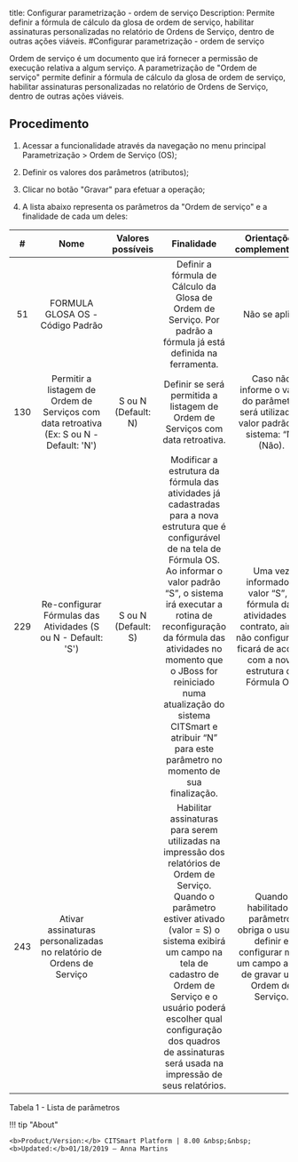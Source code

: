 title: Configurar parametrização - ordem de serviço
Description: Permite definir a fórmula de cálculo da glosa de ordem de serviço, habilitar assinaturas personalizadas no relatório de Ordens de Serviço, dentro de outras ações viáveis.
#Configurar parametrização - ordem de serviço

Ordem de serviço é um documento que irá fornecer a permissão de execução
relativa a algum serviço. A parametrização de "Ordem de serviço" permite definir
a fórmula de cálculo da glosa de ordem de serviço, habilitar assinaturas
personalizadas no relatório de Ordens de Serviço, dentro de outras ações
viáveis.

Procedimento
----------------

1.  Acessar a funcionalidade através da navegação no menu principal
    Parametrização \> Ordem de Serviço (OS);

2.  Definir os valores dos parâmetros (atributos);

3.  Clicar no botão "Gravar" para efetuar a operação;

4.  A lista abaixo representa os parâmetros da "Ordem de serviço" e a finalidade
    de cada um deles:

|  #  |                                           Nome                                           |  Valores possíveis  |                                                                                                                                                                                         Finalidade                                                                                                                                                                                         |                                                            Orientações complementares                                                            |
|:---:|:----------------------------------------------------------------------------------------:|:-------------------:|:------------------------------------------------------------------------------------------------------------------------------------------------------------------------------------------------------------------------------------------------------------------------------------------------------------------------------------------------------------------------------------------:|:------------------------------------------------------------------------------------------------------------------------------------------------:|
|  51 |                             FORMULA GLOSA OS - Código Padrão                             |                     |                                                                                                                                       Definir a fórmula de Cálculo da Glosa de Ordem de Serviço. Por padrão a fórmula já está definida na ferramenta.                                                                                                                                      |                                                                   Não se aplica                                                                  |
| 130 | Permitir a listagem de Ordem de Serviços com data retroativa (Ex: S ou N - Default: 'N') | S ou N (Default: N) |                                                                                                                                                       Definir se será permitida a listagem de Ordem de Serviços com data retroativa.                                                                                                                                                       |                            Caso não informe o valor do parâmetro, será utilizado o valor padrão do sistema: “N” (Não).                           |
| 229 |               Re-configurar Fórmulas das Atividades (S ou N - Default: 'S')              | S ou N (Default: S) | Modificar a estrutura da fórmula das atividades já cadastradas para a nova estrutura que é configurável de na tela de Fórmula OS. Ao informar o valor padrão “S”, o sistema irá executar a rotina de reconfiguração da fórmula das atividades no momento que o JBoss for reiniciado numa atualização do sistema CITSmart e atribuir “N” para este parâmetro no momento de sua finalização. | Uma vez informado o valor “S”, a fórmula das atividades do contrato, ainda não configurada, ficará de acordo com a nova estrutura de Fórmula OS. |
| 243 |            Ativar assinaturas personalizadas no relatório de Ordens de Serviço           |                     |                             Habilitar assinaturas para serem utilizadas na impressão dos relatórios de Ordem de Serviço. Quando o parâmetro estiver ativado (valor = S) o sistema exibirá um campo na tela de cadastro de Ordem de Serviço e o usuário poderá escolher qual configuração dos quadros de assinaturas será usada na impressão de seus relatórios.                            |             Quando habilitado o parâmetro, obriga o usuário definir e configurar mais um campo antes de gravar uma Ordem de Serviço.             |




Tabela 1 - Lista de parâmetros

!!! tip "About"

    <b>Product/Version:</b> CITSmart Platform | 8.00 &nbsp;&nbsp;
    <b>Updated:</b>01/18/2019 – Anna Martins
